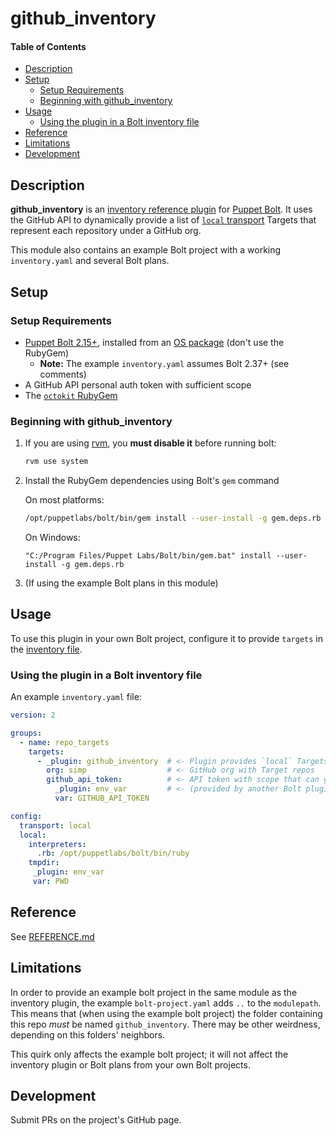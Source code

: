 # github_inventory

#### Table of Contents

<!-- vim-markdown-toc GFM -->

* [Description](#description)
* [Setup](#setup)
  * [Setup Requirements](#setup-requirements)
  * [Beginning with github_inventory](#beginning-with-github_inventory)
* [Usage](#usage)
  * [Using the plugin in a Bolt inventory file](#using-the-plugin-in-a-bolt-inventory-file)
* [Reference](#reference)
* [Limitations](#limitations)
* [Development](#development)

<!-- vim-markdown-toc -->

## Description

**github_inventory** is an [inventory reference plugin] for [Puppet
Bolt]. It uses the GitHub API to dynamically provide a list of [`local`
transport] Targets that represent each repository under a GitHub org.

This module also contains an example Bolt project with a working
`inventory.yaml` and several Bolt plans.

## Setup

### Setup Requirements

* [Puppet Bolt 2.15+][bolt], installed from an [OS package][bolt-install] (don't use the RubyGem)
  * **Note:** The example `inventory.yaml` assumes Bolt 2.37+ (see comments)
* A GitHub API personal auth token with sufficient scope
* The [`octokit` RubyGem][octokit-rb]

### Beginning with github_inventory

1. If you are using [rvm], you **must disable it** before running bolt:

   ```sh
   rvm use system
   ```

2. Install the RubyGem dependencies using Bolt's `gem` command

   On most platforms:

   ```sh
   /opt/puppetlabs/bolt/bin/gem install --user-install -g gem.deps.rb
   ```

   On Windows:

   ```pwsh
   "C:/Program Files/Puppet Labs/Bolt/bin/gem.bat" install --user-install -g gem.deps.rb
   ```

3. (If using the example Bolt plans in this module)

## Usage

To use this plugin in your own Bolt project, configure it to provide `targets`
in the [inventory file].

### Using the plugin in a Bolt inventory file

An example `inventory.yaml` file:

```yaml
version: 2

groups:
  - name: repo_targets
    targets:
      - _plugin: github_inventory  # <- Plugin provides `local` Targets
        org: simp                  # <- GitHub org with Target repos
        github_api_token:          # <- API token with scope that can get repos
          _plugin: env_var         # <- (provided by another Bolt plugin)
          var: GITHUB_API_TOKEN

config:
  transport: local
  local:
    interpreters:
      .rb: /opt/puppetlabs/bolt/bin/ruby
    tmpdir:
     _plugin: env_var
     var: PWD

```

## Reference

See [REFERENCE.md](./REFERENCE.md)

## Limitations

In order to provide an example bolt project in the same module as the inventory
plugin, the example `bolt-project.yaml` adds `..` to the `modulepath`.  This
means that (when using the example bolt project) the folder containing this repo
_must_ be named `github_inventory`.  There may be other weirdness, depending on
this folders' neighbors.

This quirk only affects the example bolt project; it will not affect the
inventory plugin or Bolt plans from your own Bolt projects.

## Development

Submit PRs on the project's GitHub page.

[bolt]: https://puppet.com/docs/bolt/latest/bolt.html
[bolt-install]: https://puppet.com/docs/bolt/latest/bolt_installing.html
[inventory file]: https://puppet.com/docs/bolt/latest/inventory_file_v2.html
[inventory reference plugin]: https://puppet.com/docs/bolt/latest/using_plugins.html#reference-plugins
[`local` transport]: https://puppet.com/docs/bolt/latest/bolt_transports_reference.html#local
[octokit-rb]: https://github.com/octokit/octokit.rb
[Puppet Bolt]: https://puppet.com/docs/bolt/latest/bolt.html
[rvm]: https://rvm.io
